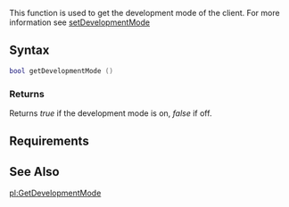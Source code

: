 This function is used to get the development mode of the client. For more information see [setDevelopmentMode](/docs/setDevelopmentMode.md "wikilink")

Syntax
------

``` lua
bool getDevelopmentMode ()
```

### Returns

Returns *true* if the development mode is on, *false* if off.

Requirements
------------

See Also
--------

[pl:GetDevelopmentMode](/docs/pl:GetDevelopmentMode.md "wikilink")
